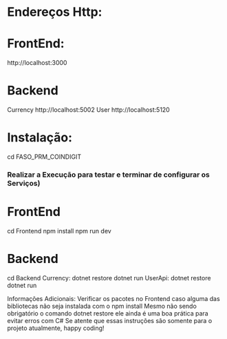 # Endereços Http:

# FrontEnd:
http://localhost:3000
# Backend
Currency
http://localhost:5002
User
http://localhost:5120

# Instalação:
cd FASO_PRM_COINDIGIT
### Realizar a Execução para testar e terminar de configurar os Serviços)
# FrontEnd
cd Frontend
npm install
npm run dev
# Backend
cd Backend
Currency:
dotnet restore
dotnet run
UserApi:
dotnet restore
dotnet run

Informações Adicionais:
Verificar os pacotes no Frontend caso alguma das bibliotecas não seja instalada com o npm install
Mesmo não sendo obrigatório o comando dotnet restore ele ainda é uma boa prática para evitar erros com C#
Se atente que essas instruções são somente para o projeto atualmente, happy coding!
